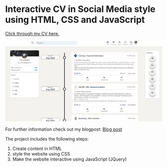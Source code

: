 # Interactive CV in Social Media style using HTML, CSS and JavaScript
[Click through my CV here.](https://timlearns.com/cv/)

<img src="cv.PNG?raw=true"/>

For further information check out my blogpost: [Blog post](https://timlearns.com/create-online-cv/)

The project includes the following steps:

1) Create content in HTML
2) style the website using CSS
3) Make the website interactive using JavaScript (JQuery)
